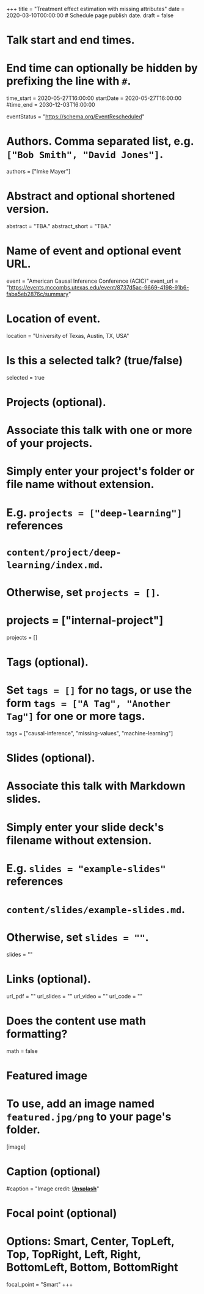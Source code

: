 +++
title = "Treatment effect estimation with missing attributes"
date = 2020-03-10T00:00:00  # Schedule page publish date.
draft = false

# Talk start and end times.
#   End time can optionally be hidden by prefixing the line with `#`.
time_start = 2020-05-27T16:00:00
startDate = 2020-05-27T16:00:00
#time_end = 2030-12-03T16:00:00

eventStatus = "https://schema.org/EventRescheduled"

# Authors. Comma separated list, e.g. `["Bob Smith", "David Jones"]`.
authors = ["Imke Mayer"]

# Abstract and optional shortened version.
abstract = "TBA."
abstract_short = "TBA."

# Name of event and optional event URL.
event = "American Causal Inference Conference (ACIC)"
event_url = "https://events.mccombs.utexas.edu/event/8737d5ac-9669-4198-91b6-faba5eb2876c/summary"

# Location of event.
location = "University of Texas, Austin, TX, USA"

# Is this a selected talk? (true/false)
selected = true

# Projects (optional).
#   Associate this talk with one or more of your projects.
#   Simply enter your project's folder or file name without extension.
#   E.g. `projects = ["deep-learning"]` references
#   `content/project/deep-learning/index.md`.
#   Otherwise, set `projects = []`.
# projects = ["internal-project"]
projects = []

# Tags (optional).
#   Set `tags = []` for no tags, or use the form `tags = ["A Tag", "Another Tag"]` for one or more tags.
tags = ["causal-inference", "missing-values", "machine-learning"]

# Slides (optional).
#   Associate this talk with Markdown slides.
#   Simply enter your slide deck's filename without extension.
#   E.g. `slides = "example-slides"` references
#   `content/slides/example-slides.md`.
#   Otherwise, set `slides = ""`.
slides = ""

# Links (optional).
url_pdf = ""
url_slides = ""
url_video = ""
url_code = ""

# Does the content use math formatting?
math = false

# Featured image
# To use, add an image named `featured.jpg/png` to your page's folder.
[image]
  # Caption (optional)
  #caption = "Image credit: [**Unsplash**](https://unsplash.com/photos/bzdhc5b3Bxs)"

  # Focal point (optional)
  # Options: Smart, Center, TopLeft, Top, TopRight, Left, Right, BottomLeft, Bottom, BottomRight
  focal_point = "Smart"
+++
